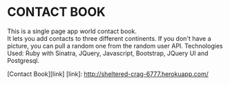 CONTACT BOOK
=======================
This is a single page app world contact book.  
It lets you add contacts to three different continents.  If you don't have a picture, you can pull a random one from the random user API. 
Technologies Used: Ruby with Sinatra, JQuery, Javascript, Bootstrap, JQuery UI and Postgresql.



[Contact Book][link]
[link]: http://sheltered-crag-6777.herokuapp.com/

